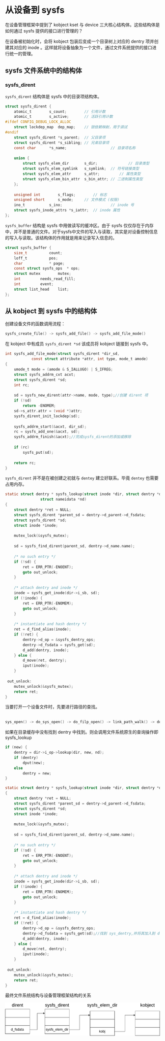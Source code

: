 # 从设备到 sysfs

在设备管理框架中提到了 kobject kset 与 device 三大核心结构体。这些结构体是如何通过 sysfs 提供的接口进行管理的？

在设备被初始化时，会将 kobject 包装后变成一个目录树上对应的 dentry 项并创建其对应的 inode 。这样就将设备抽象为一个文件，通过文件系统提供的接口进行统一的管理。

## sysfs 文件系统中的结构体

### sysfs_dirent

`sysfs_dirent` 结构体是 sysfs 中的目录项结构体。

```c
struct sysfs_dirent {
	atomic_t		s_count;		// 引用计数
	atomic_t		s_active;		// 活跃引用计数
#ifdef CONFIG_DEBUG_LOCK_ALLOC
	struct lockdep_map	dep_map;	// 锁依赖映射，用于调试
#endif
	struct sysfs_dirent	*s_parent;	// 父目录项
	struct sysfs_dirent	*s_sibling;	// 兄弟目录项
	const char		*s_name;					// 目录项名称

	union {
		struct sysfs_elem_dir		s_dir;				// 目录类型
		struct sysfs_elem_symlink	s_symlink;	// 符号链接类型
		struct sysfs_elem_attr		s_attr;			// 属性类型
		struct sysfs_elem_bin_attr	s_bin_attr;	// 二进制属性类型
	};

	unsigned int		s_flags;		// 标志
	unsigned short		s_mode;		// 文件模式 (权限)
	ino_t			s_ino;						// inode 号
	struct sysfs_inode_attrs *s_iattr;	// inode 属性
};
```

`sysfs_buffer` 结构是 sysfs 中用做读写的缓冲区。由于 sysfs 仅仅存在于内存中，并不是普通的文件。对于sysfs中文件的写入与读取，其实是对设备控制信息的写入与读取。该结构体的作用就是用来记录写入信息的。

```c
struct sysfs_buffer {
	size_t			count;
	loff_t			pos;
	char			* page;
	const struct sysfs_ops	* ops;
	struct mutex		mutex;
	int			needs_read_fill;
	int			event;
	struct list_head	list;
};
```

## 从 kobject 到 sysfs 中的结构体

创建设备文件的函数调用流程：

```c
sysfs_create_file() -> sysfs_add_file() -> sysfs_add_file_mode()
```

在 kobject 中有成员 `sysfs_dirent *sd` 该成员将 kobject 链接到 sysfs 中。

```c
int sysfs_add_file_mode(struct sysfs_dirent *dir_sd,
			const struct attribute *attr, int type, mode_t amode)
{
	umode_t mode = (amode & S_IALLUGO) | S_IFREG;
	struct sysfs_addrm_cxt acxt;
	struct sysfs_dirent *sd;
	int rc;

	sd = sysfs_new_dirent(attr->name, mode, type);//创建 dirent 项
    if (!sd)
		return -ENOMEM;
	sd->s_attr.attr = (void *)attr;
	sysfs_dirent_init_lockdep(sd);

	sysfs_addrm_start(&acxt, dir_sd);
	rc = sysfs_add_one(&acxt, sd);
	sysfs_addrm_finish(&acxt);//完成sysfs_dirent的添加或移除

	if (rc)
		sysfs_put(sd);

	return rc;
}
```

`sysfs_dirent` 并不是在被创建之初就与 `dentey` 建立好联系。毕竟 `dentey` 也需要占用内存。

```c
static struct dentry * sysfs_lookup(struct inode *dir, struct dentry *dentry,
				struct nameidata *nd)
{
	struct dentry *ret = NULL;
	struct sysfs_dirent *parent_sd = dentry->d_parent->d_fsdata;
	struct sysfs_dirent *sd;
	struct inode *inode;

	mutex_lock(&sysfs_mutex);

	sd = sysfs_find_dirent(parent_sd, dentry->d_name.name);

	/* no such entry */
	if (!sd) {
		ret = ERR_PTR(-ENOENT);
		goto out_unlock;
	}

	/* attach dentry and inode */
	inode = sysfs_get_inode(dir->i_sb, sd);
	if (!inode) {
		ret = ERR_PTR(-ENOMEM);
		goto out_unlock;
	}

	/* instantiate and hash dentry */
	ret = d_find_alias(inode);
	if (!ret) {
		dentry->d_op = &sysfs_dentry_ops;
		dentry->d_fsdata = sysfs_get(sd);
		d_add(dentry, inode);
	} else {
		d_move(ret, dentry);
		iput(inode);
	}

 out_unlock:
	mutex_unlock(&sysfs_mutex);
	return ret;
}
```

当要打开一个设备文件时，先要进行路径的查找。

```c

sys_open() -> do_sys_open() -> do_filp_open() -> link_path_walk() -> do_lookup() 

```

如果在目录缓存中没有找到 dentry 中找到。则会调用文件系统原生的查询操作即 sysfs_lookup

```c
if (new) {
	dentry = dir->i_op->lookup(dir, new, nd);
	if (dentry)
		dput(new);
	else
		dentry = new;
}
```

```c
static struct dentry * sysfs_lookup(struct inode *dir, struct dentry *dentry, struct nameidata *nd)
{
	struct dentry *ret = NULL;
	struct sysfs_dirent *parent_sd = dentry->d_parent->d_fsdata;
	struct sysfs_dirent *sd;
	struct inode *inode;

	mutex_lock(&sysfs_mutex);

	sd = sysfs_find_dirent(parent_sd, dentry->d_name.name);

	/* no such entry */
	if (!sd) {
		ret = ERR_PTR(-ENOENT);
		goto out_unlock;
	}

	/* attach dentry and inode */
	inode = sysfs_get_inode(dir->i_sb, sd);
	if (!inode) {
		ret = ERR_PTR(-ENOMEM);
		goto out_unlock;
	}

	/* instantiate and hash dentry */
	ret = d_find_alias(inode);
	if (!ret) {
		dentry->d_op = &sysfs_dentry_ops;
		dentry->d_fsdata = sysfs_get(sd);//找到 sys_dentry,并将其加入到 dentry 中
		d_add(dentry, inode);
	} else {
		d_move(ret, dentry);
		iput(inode);
	}

 out_unlock:
	mutex_unlock(&sysfs_mutex);
	return ret;
}
```

最终文件系统结构与设备管理框架结构的关系

![Alt text](../image/sysdir.png)